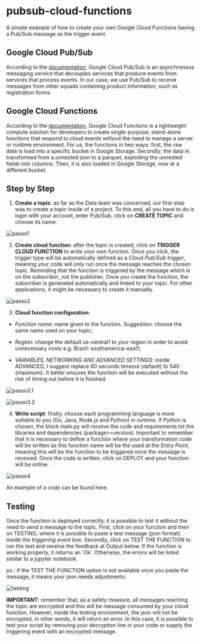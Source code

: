 # pubsub-cloud-functions
A simple example of how to create your own Google Cloud Functions having a Pub/Sub message as the trigger event.

## Google Cloud Pub/Sub
According to the [documentation](https://cloud.google.com/pubsub/docs), Google Cloud Pub/Sub is an asynchronous messaging service that decouples services that produce events from services that process events. In our case, we use Pub/Sub to receive messages from other squads containing product information, such as registration forms.

## Google Cloud Functions
According to the [documentation](https://cloud.google.com/functions/docs), Google Cloud Functions is a lightweight compute solution for developers to create single-purpose, stand-alone functions that respond to cloud events without the need to manage a server or runtime environment. For us, the functions in two ways: first, the raw date is load into a specific bucket in Google Storage. Secondly, the data in transformed from a unnested json to a parquet, exploding the unnested fields into columns. Then, it is also loaded in Google Storage, now at a different bucket.

## Step by Step
1. **Create a topic**: as far as the Data team was concerned, our first step was to create a topic inside of a project. To this end, all you have to do is login with your account, enter Pub/Sub, click on **CREATE TOPIC** and choose its name.

![passo1](https://user-images.githubusercontent.com/50640320/105192154-97da3400-5b16-11eb-8af8-8267829a8e59.png)

2. **Create cloud function**: after the topic is created, click on **TRIGGER CLOUD FUNCTION** to write your own function. Once you click, the trigger type will be automatically defined as a *Cloud Pub/Sub trigger*, meaning your code will only run once the message reaches the chosen topic. Reminding that the function is triggered by the message which is on the *subscriber*, not the publisher. Once you create the function, the subscriber is generated automatically and linked to your topic. For other applications, it might be necessary to create it manually.

![passo2](https://user-images.githubusercontent.com/50640320/105194952-da9d0b80-5b18-11eb-8630-63475616813c.png)

3. **Cloud function configuration**: 
* *Function name*: name given to the function. Suggestion: choose the same name used on your topic;

* *Region*: change the default us-central1 to your region in order to avoid unnecessary costs e.g. Brazil: southamerica-east1;

* *VARIABLES, NETWORKING AND ADVANCED SETTINGS*: inside ADVANCED, I suggest replace 60 seconds timeout (default) to 540 (maximum). It better ensures the function will be executed without the risk of timing out before it is finished. 

![passo3.1](https://user-images.githubusercontent.com/50640320/105197387-539d6280-5b1b-11eb-91b7-4e13fd41f4bb.png)

![passo3.2](https://user-images.githubusercontent.com/50640320/105197436-6152e800-5b1b-11eb-90bb-b9e50dcdf005.png)

4. **Write script**: firstly, choose each programming language is more suitable to you (Go, Java, Node.js and Python) in *runtime*. If Python is chosen, the block main.py will receive the code and requirements.txt the libraries and dependencies (package>=version). Important to remember that it is necessary to define a function where your transformation code will be written as this function name will be the used at the *Entry Point*, meaning this will be the function to be triggered once the message is received. Once the code is written, click on DEPLOY and your function will be online.

![passo4](https://user-images.githubusercontent.com/50640320/105208981-125f7f80-5b28-11eb-972e-90da654a35af.png)

An example of a code can be found here.

## Testing
Once the function is deployed correctly, it is possible to test it without the need to send a message to the topic. First, click on your function and then on TESTING, where it is possible to paste a test message (json format) inside the *triggering event* box. Secondly, click on TEST THE FUNCTION to run the test and receive the feedback at Output below. If the function is working properly, it returns an 'Ok'. Otherwise, the errors will be listed similar to a jupyter notebook. 

ps.: if the TEST THE FUNCTION option is not available once you paste the message, it means your json needs adjustments.

![testing](https://user-images.githubusercontent.com/50640320/105207697-931d7c00-5b26-11eb-80a9-6c1dbf2cf432.png)

**IMPORTANT**: remember that, as a safety measure, all messages reaching the topic are encrypted and this will be message consumed by your cloud function. However, inside the testing environment, the json will not be encrypted, in other words, it will return an error. In this case, it is possible to test your script by removing your decryption line in your code or supply the triggering event with an encrypted message.





